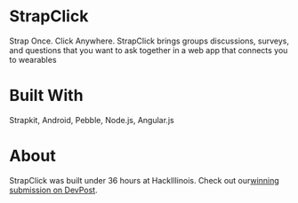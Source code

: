 # StrapClick

Strap Once. Click Anywhere. StrapClick brings groups discussions, surveys, and questions that you want to ask together in a web app that connects you to wearables

# Built With

Strapkit,
Android,
Pebble,
Node.js,
Angular.js

# About

StrapClick was built under 36 hours at HackIllinois. Check out our[winning submission on DevPost](https://devpost.com/software/strap-click).
